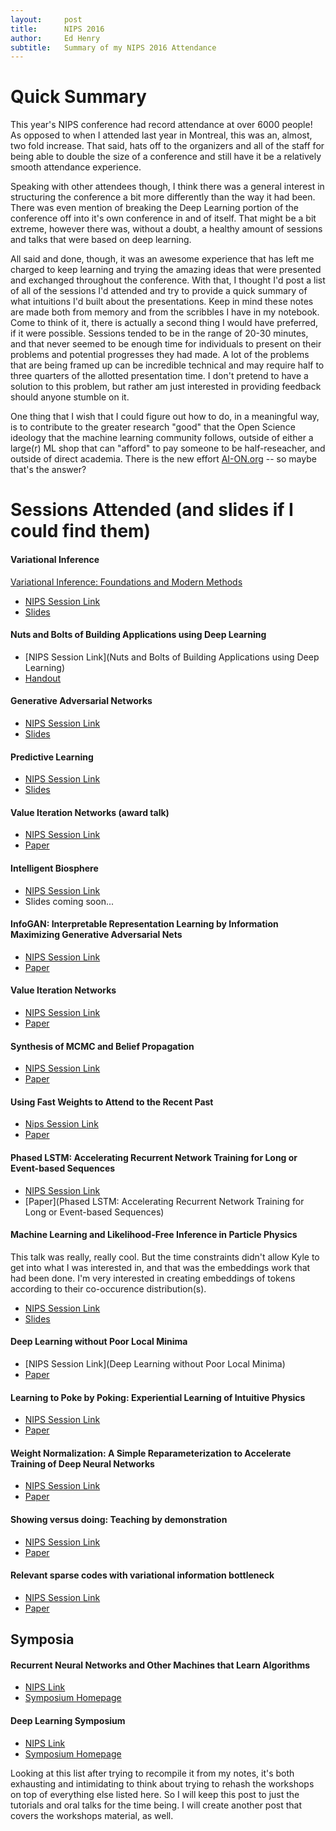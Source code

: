 ```yaml
---
layout:     post
title:      NIPS 2016
author:     Ed Henry
subtitle:  	Summary of my NIPS 2016 Attendance
---
```


# Quick Summary

This year's NIPS conference had record attendance at over 6000 people! As opposed to when I attended last year in Montreal, this was an, almost, two fold increase. That said, hats off to the organizers and all of the staff for being able to double the size of a conference and still have it be a relatively smooth attendance experience.

Speaking with other attendees though, I think there was a general interest in structuring the conference a bit more differently than the way it had been. There was even mention of breaking the Deep Learning portion of the conference off into it's own conference in and of itself. That might be a bit extreme, however there was, without a doubt, a healthy amount of sessions and talks that were based on deep learning.

All said and done, though, it was an awesome experience that has left me charged to keep learning and trying the amazing ideas that were presented and exchanged throughout the conference. With that, I thought I'd post a list of all of the sessions I'd attended and try to provide a quick summary of what intuitions I'd built about the presentations. Keep in mind these notes are made both from memory and from the scribbles I have in my notebook. Come to think of it, there is actually a second thing I would have preferred, if it were possible. Sessions tended to be in the range of 20-30 minutes, and that never seemed to be enough time for individuals to present on their problems and potential progresses they had made. A lot of the problems that are being framed up can be incredible technical and may require half to three quarters of the allotted presentation time. I don't pretend to have a solution to this problem, but rather am just interested in providing feedback should anyone stumble on it.

One thing that I wish that I could figure out how to do, in a meaningful way, is to contribute to the greater research "good" that the Open Science ideology that the machine learning community follows, outside of either a large(r) ML shop that can "afford" to pay someone to be half-reseacher, and outside of direct academia. There is the new effort [AI-ON.org](http://ai-on.org/) -- so maybe that's the answer?

# Sessions Attended (and slides if I could find them)

#### Variational Inference 

[Variational Inference: Foundations and Modern Methods](https://nips.cc/Conferences/2016/Schedule?showEvent=6199)

* [NIPS Session Link](https://nips.cc/Conferences/2016/Schedule?showEvent=6199)
* [Slides](http://www.cs.columbia.edu/~blei/talks/2016_NIPS_VI_tutorial.pdf)

#### Nuts and Bolts of Building Applications using Deep Learning

* [NIPS Session Link](Nuts and Bolts of Building Applications using Deep Learning)
* [Handout](https://www.dropbox.com/s/dyjdq1prjbs8pmc/NIPS2016%20-%20Pages%202-6%20(1).pdf?dl=0)

#### Generative Adversarial Networks

* [NIPS Session Link](https://nips.cc/Conferences/2016/Schedule?showEvent=6202)
* [Slides](http://www.iangoodfellow.com/slides/2016-12-04-NIPS.pdf)

#### Predictive Learning

* [NIPS Session Link](https://nips.cc/Conferences/2016/Schedule?showEvent=6197)
* [Slides](https://drive.google.com/file/d/0BxKBnD5y2M8NREZod0tVdW5FLTQ/view)

#### Value Iteration Networks (award talk)

* [NIPS Session Link](https://nips.cc/Conferences/2016/Schedule?showEvent=7437)
* [Paper](https://arxiv.org/pdf/1602.02867.pdf)

#### Intelligent Biosphere

* [NIPS Session Link](https://nips.cc/Conferences/2016/Schedule?showEvent=6193)
* Slides coming soon...

#### InfoGAN: Interpretable Representation Learning by Information Maximizing Generative Adversarial Nets

* [NIPS Session Link](https://nips.cc/Conferences/2016/Schedule?showEvent=7140)
* [Paper](https://arxiv.org/abs/1606.03657)

#### Value Iteration Networks

* [NIPS Session Link](https://papers.nips.cc/paper/6046-value-iteration-networks)
* [Paper](https://papers.nips.cc/paper/6046-value-iteration-networks.pdf)

#### Synthesis of MCMC and Belief Propagation

* [NIPS Session Link](https://nips.cc/Conferences/2016/Schedule?showEvent=7447)
* [Paper](http://papers.nips.cc/paper/6318-synthesis-of-mcmc-and-belief-propagation)

#### Using Fast Weights to Attend to the Recent Past

* [Nips Session Link](https://nips.cc/Conferences/2016/Schedule?showEvent=7439)
* [Paper](https://papers.nips.cc/paper/6057-using-fast-weights-to-attend-to-the-recent-past.pdf)

#### Phased LSTM: Accelerating Recurrent Network Training for Long or Event-based Sequences

* [NIPS Session Link]()
* [Paper](Phased LSTM: Accelerating Recurrent Network Training for Long or Event-based Sequences)

#### Machine Learning and Likelihood-Free Inference in Particle Physics

This talk was really, really cool. But the time constraints didn't allow Kyle to get into what I was interested in, and that was the embeddings work that had been done. I'm very interested in creating embeddings of tokens according to their co-occurence distribution(s).

* [NIPS Session Link](https://nips.cc/Conferences/2016/Schedule?showEvent=6195)
* [Slides](https://figshare.com/articles/NIPS_2016_Keynote_Machine_Learning_Likelihood_Free_Inference_in_Particle_Physics/4291565/1)

#### Deep Learning without Poor Local Minima

* [NIPS Session Link](Deep Learning without Poor Local Minima)
* [Paper](https://arxiv.org/abs/1605.07110)

#### Learning to Poke by Poking: Experiential Learning of Intuitive Physics

* [NIPS Session Link](https://nips.cc/Conferences/2016/Schedule?showEvent=7469)
* [Paper](https://arxiv.org/abs/1606.07419)

#### Weight Normalization: A Simple Reparameterization to Accelerate Training of Deep Neural Networks

* [NIPS Session Link](https://nips.cc/Conferences/2016/Schedule?showEvent=7471)
* [Paper](https://arxiv.org/abs/1602.07868)

#### Showing versus doing: Teaching by demonstration

* [NIPS Session Link](https://nips.cc/Conferences/2016/Schedule?showEvent=7482)
* [Paper](https://papers.nips.cc/paper/6413-showing-versus-doing-teaching-by-demonstration.pdf)

#### Relevant sparse codes with variational information bottleneck

* [NIPS Session Link](https://nips.cc/Conferences/2016/Schedule?showEvent=7483)
* [Paper](https://arxiv.org/abs/1605.07332)

## Symposia

#### Recurrent Neural Networks and Other Machines that Learn Algorithms

* [NIPS Link](https://nips.cc/Conferences/2016/Schedule?showEvent=6260)
* [Symposium Homepage](http://people.idsia.ch/~rupesh/rnnsymposium2016/)

#### Deep Learning Symposium

* [NIPS Link](https://nips.cc/Conferences/2016/Schedule?showEvent=6257)
* [Symposium Homepage](https://sites.google.com/site/nips2016deeplearnings/home)

Looking at this list after trying to recompile it from my notes, it's both exhausting and intimidating to think about trying to rehash the workshops on top of everything else listed here. So I will keep this post to just the tutorials and oral talks for the time being. I will create another post that covers the workshops material, as well.

